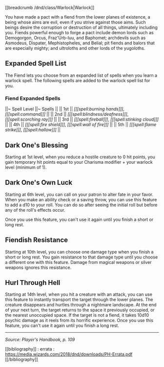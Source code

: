 [[breadcrumb /dnd/class/Warlock|Warlock]]

You have made a pact with a fiend from the lower planes of existence, a being whose aims are evil, even if you strive against those aims. Such beings desire the corruption or destruction of all things, ultimately including you. Fiends powerful enough to forge a pact include demon lords such as Demogorgon, Orcus, Fraz'Urb-luu, and Baphomet; archdevils such as Asmodeus, Dispater, Mephistopheles, and Belial; pit fiends and balors that are especially mighty; and ultroloths and other lords of the yugoloths.

## Expanded Spell List

The Fiend lets you choose from an expanded list of spells when you learn a warlock spell. The following spells are added to the warlock spell list for you.

### Fiend Expanded Spells

||~ Spell Level ||~ Spells ||
|| 1st || *[[[spell:burning hands]]]*, *[[[spell:command]]]* ||
|| 2nd || *[[[spell:blindness/deafness]]]*, *[[[spell:scorching ray]]]* ||
|| 3rd || *[[[spell:fireball]]]*, *[[[spell:stinking cloud]]]* ||
|| 4th || *[[[spell:fire shield]]]*, *[[[spell:wall of fire]]]* ||
|| 5th || *[[[spell:flame strike]]]*, *[[[spell:hallow]]]* ||

## Dark One's Blessing

Starting at 1st level, when you reduce a hostile creature to 0 hit points, you gain temporary hit points equal to your Charisma modifier + your warlock level (minimum of 1).

## Dark One's Own Luck

Starting at 6th level, you can call on your patron to alter fate in your favor. When you make an ability check or a saving throw, you can use this feature to add a d10 to your roll. You can do so after seeing the initial roll but before any of the roll's effects occur.

Once you use this feature, you can't use it again until you finish a short or long rest.

## Fiendish Resistance

Starting at 10th level, you can choose one damage type when you finish a short or long rest. You gain resistance to that damage type until you choose a different one with this feature. Damage from magical weapons or silver weapons ignores this resistance.

## Hurl Through Hell

Starting at 14th level, when you hit a creature with an attack, you can use this feature to instantly transport the target through the lower planes. The creature disappears and hurtles through a nightmare landscape. At the end of your next turn, the target returns to the space it previously occupied, or the nearest unoccupied space. If the target is not a fiend, it takes 10d10 psychic damage as it reels from its horrific experience. Once you use this feature, you can't use it again until you finish a long rest.

----

*Source: Player's Handbook, p. 109*

[[bibliography]]
: errata : <https://media.wizards.com/2018/dnd/downloads/PH-Errata.pdf>
[[/bibliography]]
